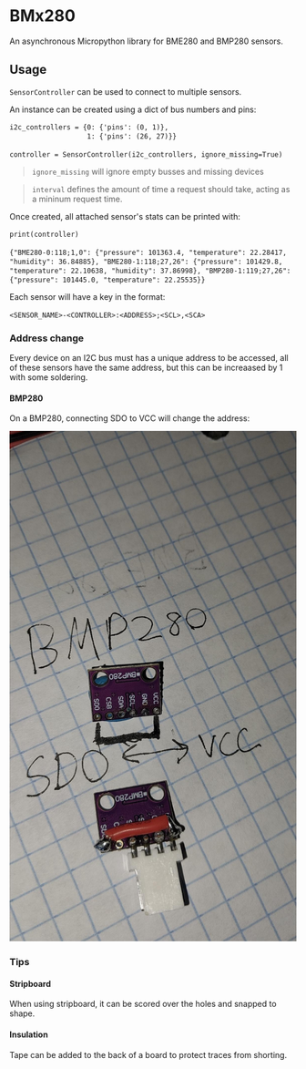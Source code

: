 # BMx280

An asynchronous Micropython library for BME280 and BMP280 sensors.

## Usage

`SensorController` can be used to connect to multiple sensors.

An instance can be created using a dict of bus numbers and pins:

```
i2c_controllers = {0: {'pins': (0, 1)},
                   1: {'pins': (26, 27)}}

controller = SensorController(i2c_controllers, ignore_missing=True)
```

> `ignore_missing` will ignore empty busses and missing devices

> `interval` defines the amount of time a request should take, acting as a mininum request time.

Once created, all attached sensor's stats can be printed with:

```
print(controller)

{"BME280-0:118;1,0": {"pressure": 101363.4, "temperature": 22.28417, "humidity": 36.84885}, "BME280-1:118;27,26": {"pressure": 101429.8, "temperature": 22.10638, "humidity": 37.86998}, "BMP280-1:119;27,26": {"pressure": 101445.0, "temperature": 22.25535}}
```

Each sensor will have a key in the format:

`<SENSOR_NAME>-<CONTROLLER>:<ADDRESS>;<SCL>,<SCA>`

### Address change

Every device on an I2C bus must has a unique address to be accessed, all of these sensors have the same address, but this can be increaased by 1 with some soldering.

#### BMP280

On a BMP280, connecting SDO to VCC will change the address:

![BMP280 Address Change](pictures/bmp_alt_address.jpeg)

### Tips

#### Stripboard

When using stripboard, it can be scored over the holes and snapped to shape.

#### Insulation

Tape can be added to the back of a board to protect traces from shorting.
